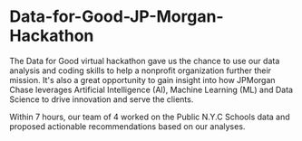 # Data-for-Good-JP-Morgan-Hackathon
The Data for Good virtual hackathon gave us the chance to use our data analysis and coding skills to help a nonprofit organization further their mission. It's also a great opportunity to gain insight into how JPMorgan Chase leverages Artificial Intelligence (Al), Machine Learning (ML) and Data Science to drive innovation and serve the clients.

Within 7 hours, our team of 4 worked on the Public N.Y.C Schools data and proposed actionable recommendations based on our analyses. 
